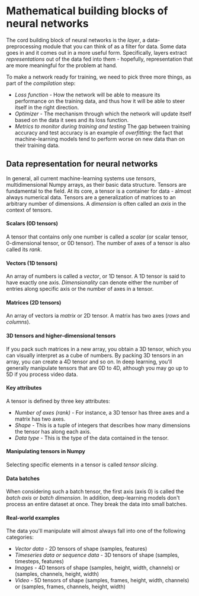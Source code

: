 # Mathematical building blocks of neural networks

The cord building block of neural networks is the *layer*, a data-preprocessing module that you can think of as a filter for data. Some data goes in and it comes out
in a more useful form. Specifically, layers extract *representations* out of the data fed into them - hopefully, representation that are more meaningful for the problem
at hand.

To make a network ready for training, we need to pick three more things, as part of the *compilation* step:
* *Loss function* - How the network will be able to measure its performance on the training data, and thus how it will be able to steer itself in the right direction.
* *Optimizer* - The mechanism through which the network will update itself based on the data it sees and its loss function.
* *Metrics to monitor during training and testing*
The gap between training accuracy and test accuracy is an example of *overfitting*: the fact that machine-learning models tend to perform worse on new data than on their
training data.

## Data representation for neural networks
In general, all current machine-learning systems use *tensors*, multidimensional Numpy arrays, as their basic data structure. Tensors are fundamental to the field. At
its core, a tensor is a container for data - almost always numerical data. Tensors are a generalization of matrices to an arbitrary number of dimensions. A *dimension*
is often called an *axis* in the context of tensors.
#### Scalars (0D tensors)
A tensor that contains only one number is called a *scalar* (or scalar tensor, 0-dimensional tensor, or 0D tensor). The number of axes of a tensor is also called its
*rank*.
#### Vectors (1D tensors)
An array of numbers is called a *vector*, or 1D tensor. A 1D tensor is said to have exactly one axis. *Dimensionality* can denote either the number of entries along
specific axis or the number of axes in a tensor.
#### Matrices (2D tensors)
An array of vectors ia *matrix* or 2D tensor. A matrix has two axes (*rows* and *columns*).
#### 3D tensors and higher-dimensional tensors
If you pack such matrices in a new array, you obtain a 3D tensor, which you can visually interpret as a cube of numbers. By packing 3D tensors in an array, you can
create a 4D tensor and so on. In deep learning, you'll generally manipulate tensors that are 0D to 4D, although you may go up to 5D if you process video data.
#### Key attributes
A tensor is defined by three key attributes:
* *Number of axes (rank)* - For instance, a 3D tensor has three axes and a matrix has two axes.
* *Shape* - This is a tuple of integers that describes how many dimensions the tensor has along each axis.
* *Data type* - This is the type of the data contained in the tensor.
#### Manipulating tensors in Numpy
Selecting specific elements in a tensor is called *tensor slicing*.
#### Data batches
When considering such a batch tensor, the first axis (axis 0) is called the *batch axis* or *batch dimension*. In addition, deep-learning models don't process an entire
dataset at once. They break the data into small batches.
#### Real-world examples
The data you'll manipulate will almost always fall into one of the following categories:
* *Vector data* - 2D tensors of shape (samples, features)
* *Timeseries data or sequence data* - 3D tensors of shape (samples, timesteps, features)
* *Images* - 4D tensors of shape (samples, height, width, channels) or (samples, channels, height, width)
* *Video* - 5D tensors of shape (samples, frames, height, width, channels) or (samples, frames, channels, height, width)
